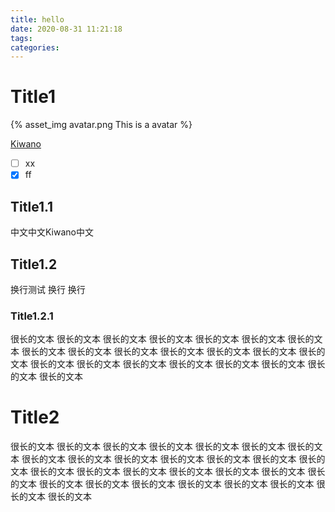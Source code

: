 ```yaml
---
title: hello
date: 2020-08-31 11:21:18
tags:
categories:
---
```


# Title1

{% asset_img avatar.png This is a avatar %}

[Kiwano](//github.com/KiwanoEngine/Kiwano)

- [ ] xx
- [x] ff

<!-- more -->

## Title1.1

中文中文Kiwano中文

## Title1.2

换行测试
换行
换行

### Title1.2.1

很长的文本
很长的文本
很长的文本
很长的文本
很长的文本
很长的文本
很长的文本
很长的文本
很长的文本
很长的文本
很长的文本
很长的文本
很长的文本
很长的文本
很长的文本
很长的文本
很长的文本
很长的文本
很长的文本
很长的文本
很长的文本
很长的文本

# Title2


很长的文本
很长的文本
很长的文本
很长的文本
很长的文本
很长的文本
很长的文本
很长的文本
很长的文本
很长的文本
很长的文本
很长的文本
很长的文本
很长的文本
很长的文本
很长的文本
很长的文本
很长的文本
很长的文本
很长的文本
很长的文本
很长的文本
很长的文本
很长的文本
很长的文本
很长的文本
很长的文本
很长的文本
很长的文本